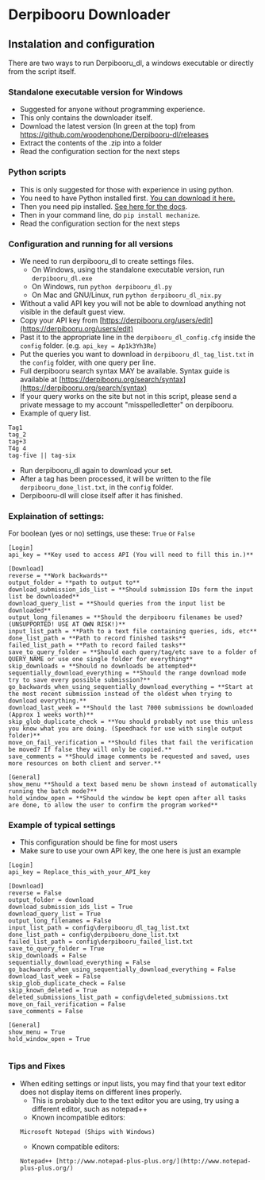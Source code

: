 # Derpibooru Downloader

## Instalation and configuration
There are two ways to run Derpibooru_dl, a windows executable or directly from the script itself.
### Standalone executable version for Windows
- Suggested for anyone without programming experience.
- This only contains the downloader itself.
- Download the latest version (In green at the top) from https://github.com/woodenphone/Derpibooru-dl/releases
- Extract the contents of the .zip into a folder
- Read the configuration section for the next steps

### Python scripts
- This is only suggested for those with experience in using python.
- You need to have Python installed first. [You can download it here.
](https://www.python.org/download/)
- Then you need pip installed. [See here for the docs](http://pip.readthedocs.org/en/latest/installing.html).
- Then in your command line, do `pip install mechanize`.
- Read the configuration section for the next steps

### Configuration and running for all versions
- We need to run derpibooru_dl to create settings files.
    - On Windows, using the standalone executable version, run `derpibooru_dl.exe`
    - On Windows, run `python derpibooru_dl.py`
    - On Mac and GNU/Linux, run `python derpibooru_dl_nix.py`
- Without a valid API key you will not be able to download anything not visible in the default guest view.
- Copy your API key from [https://derpibooru.org/users/edit](https://derpibooru.org/users/edit)
- Past it to the appropriate line in the `derpibooru_dl_config.cfg` inside the `config` folder. (e.g. `api_key = Ap1k3Yh3Re`)
- Put the queries you want to download in `derpibooru_dl_tag_list.txt` in the `config` folder, with one query per line.
- Full derpibooru search syntax MAY be available. Syntax guide is available at [https://derpibooru.org/search/syntax](https://derpibooru.org/search/syntax)
- If your query works on the site but not in this script, please send a private message to my account "misspelledletter" on derpibooru.
- Example of query list.
````
Tag1
tag_2
tag+3
T4g 4
tag-five || tag-six
````
- Run derpibooru_dl again to download your set.
- After a tag has been processed, it will be written to the file `derpibooru_done_list.txt`, in the `config` folder.
- Derpibooru-dl will close itself after it has finished.




### Explaination of settings:
For boolean (yes or no) settings, use these: `True` or `False`

````
[Login]
api_key = **Key used to access API (You will need to fill this in.)**

[Download]
reverse = **Work backwards**
output_folder = **path to output to**
download_submission_ids_list = **Should submission IDs form the input list be downloaded**
download_query_list = **Should queries from the input list be downloaded**
output_long_filenames = **Should the derpibooru filenames be used? (UNSUPPORTED! USE AT OWN RISK!)**
input_list_path = **Path to a text file containing queries, ids, etc**
done_list_path = **Path to record finished tasks**
failed_list_path = **Path to record failed tasks**
save_to_query_folder = **Should each query/tag/etc save to a folder of QUERY_NAME or use one single folder for everything**
skip_downloads = **Should no downloads be attempted**
sequentially_download_everything = **Should the range download mode try to save every possible submission?**
go_backwards_when_using_sequentially_download_everything = **Start at the most recent submission instead of the oldest when trying to download everything.**
download_last_week = **Should the last 7000 submissions be downloaded (Approx 1 weeks worth)**
skip_glob_duplicate_check = **You should probably not use this unless you know what you are doing. (Speedhack for use with single output folder)**
move_on_fail_verification = **Should files that fail the verification be moved? If false they will only be copied.**
save_comments = **Should image comments be requested and saved, uses more resources on both client and server.**

[General]
show_menu **Should a text based menu be shown instead of automatically running the batch mode?**
hold_window_open = **Should the window be kept open after all tasks are done, to allow the user to confirm the program worked**
````

### Example of typical settings
- This configuration should be fine for most users
- Make sure to use your own API key, the one here is just an example
````
[Login]
api_key = Replace_this_with_your_API_key

[Download]
reverse = False
output_folder = download
download_submission_ids_list = True
download_query_list = True
output_long_filenames = False
input_list_path = config\derpibooru_dl_tag_list.txt
done_list_path = config\derpibooru_done_list.txt
failed_list_path = config\derpibooru_failed_list.txt
save_to_query_folder = True
skip_downloads = False
sequentially_download_everything = False
go_backwards_when_using_sequentially_download_everything = False
download_last_week = False
skip_glob_duplicate_check = False
skip_known_deleted = True
deleted_submissions_list_path = config\deleted_submissions.txt
move_on_fail_verification = False
save_comments = False

[General]
show_menu = True
hold_window_open = True


````

### Tips and Fixes
- When editing settings or input lists, you may find that your text editor does not display items on different lines properly.
    - This is probably due to the text editor you are using, try using a different editor, such as notepad++
    - Known incompatible editors:
    ````
    Microsoft Notepad (Ships with Windows)
    ````
    - Known compatible editors:
    ````
    Notepad++ [http://www.notepad-plus-plus.org/](http://www.notepad-plus-plus.org/)
    ````
